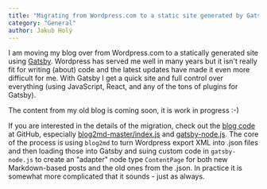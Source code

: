 ```yaml
---
title: "Migrating from Wordpress.com to a static site generated by GatsbyJS"
category: "General"
author: Jakub Holý
---
```


I am moving my blog over from Wordpress.com to a statically generated site using [Gatsby](https://www.gatsbyjs.org/).
Wordpress has served me well in many years but it isn't really fit for writing (about) code and the latest updates have made it even more difficult for me. With Gatsby I get a quick site and full control over everything (using JavaScript, React, and any of the tons of plugins for Gatsby).

The content from my old blog is coming soon, it is work in progress :-)

If you are interested in the details of the migration, check out the [blog code](https://github.com/holyjak/blog.jakubholy.net) at GitHub, especially [blog2md-master/index.js](https://github.com/holyjak/blog.jakubholy.net/blob/master/blog2md-master/index.js) and [gatsby-node.js](https://github.com/holyjak/blog.jakubholy.net/blob/master/gatsby-node.js). The core of the process is using `blog2md` to turn Wordpress export XML into .json files and then loading those into Gatsby and suing custom code in `gatsby-node.js` to create an "adapter" node type `ContentPage` for both new Markdown-based posts and the old ones from the .json. In practice it is somewhat more complicated that it sounds - just as always.
